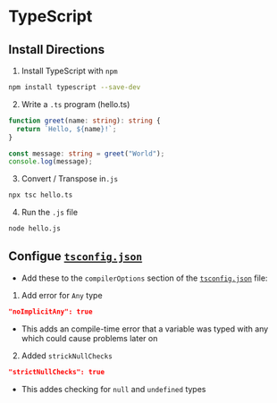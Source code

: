 # TypeScript

## Install Directions

1. Install TypeScript with `npm`
``` bash
npm install typescript --save-dev
```

2. Write a `.ts` program (hello.ts)
``` ts
function greet(name: string): string {
  return `Hello, ${name}!`;
}

const message: string = greet("World");
console.log(message);
```

3. Convert / Transpose in`.js`
``` bash
npx tsc hello.ts
```

4. Run the `.js` file
``` bash
node hello.js
```


## Configue [`tsconfig.json`](tsconfig.json)

- Add these to the `compilerOptions` section of the [`tsconfig.json`](tsconfig.json) file:

1. Add error for `Any` type
``` json
"noImplicitAny": true
```
- This adds an compile-time error that a variable was typed with any which could cause problems later on

2. Added `strickNullChecks`
``` json
"strictNullChecks": true
```
- This addes checking for `null` and `undefined` types